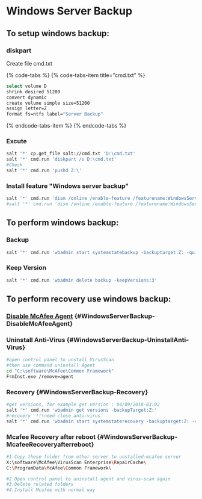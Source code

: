# Windows Server Backup

## **To setup windows backup:**

### diskpart

Create file cmd.txt

{% code-tabs %}
{% code-tabs-item title="cmd.txt" %}
```bash
select volume D
shrink desired 51200
convert dynamic
create volume simple size=51200
assign letter=Z
format fs=ntfs label="Server Backup"
```
{% endcode-tabs-item %}
{% endcode-tabs %}

### Excute

```bash
salt '*' cp.get_file salt://cmd.txt 'D:\cmd.txt'
salt '*' cmd.run 'diskpart /s D:\cmd.txt'
#Check
salt '*' cmd.run 'pushd Z:\'
```

### Install feature "Windows server backup"

```bash
salt '*' cmd.run 'dism /online /enable-feature /featurename:WindowsServerBackup'
#salt '*' cmd.run 'dism /online /enable-feature /featurename:WindowsServerBackupCommandlet'
```

## **To perform windows backup:**

### Backup

```bash
salt '*' cmd.run 'wbadmin start systemstatebackup -backuptarget:Z: -quiet'
```

### Keep Version

```bash
salt '*' cmd.run 'wbadmin delete backup -keepVersions:3'
```

## **To perform recovery use windows backup:**

### [Disable McAfee Agent](http://gtoconfluence.garenanow.com:8090/display/BNS/Disable+McAfee+Agent) {#WindowsServerBackup-DisableMcAfeeAgent}

### Uninstall Anti-Virus {#WindowsServerBackup-UninstallAnti-Virus}

```bash
#open control panel to unstall VirusScan
#then use command uninstall Agent
cd "C:\software\McAfee\Common Framework"
FrmInst.exe /remove=agent
```

### Recovery {#WindowsServerBackup-Recovery}

```bash
#get versions, for example get version : 04/09/2018-03:02
salt '*' cmd.run 'wbadmin get versions -backupTarget:Z:'
#recovery  !!!need close anti-virus
salt '*' cmd.run 'wbadmin start systemstaterecovery -backuptarget:Z: -version:04/09/2018-03:02 -quiet'
```

### Mcafee Recovery after reboot {#WindowsServerBackup-McafeeRecoveryafterreboot}

```bash
#1.Copy these folder from other server to unstalled-mcafee server
X:\software\McAfee\VirusScan Enterprise\RepairCache\
C:\ProgramData\McAfee\Common Framework\

#2.Open control panel to uninstall agent and virus-scan again
#3.Delete related folders
#4.Install Mcafee with normal way
```

